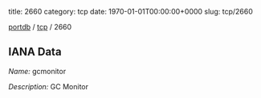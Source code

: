 title: 2660
category: tcp
date: 1970-01-01T00:00:00+0000
slug: tcp/2660

[portdb](/) / [tcp](/category/tcp.html) / 2660


## IANA Data

_Name:_ gcmonitor

_Description:_ GC Monitor

